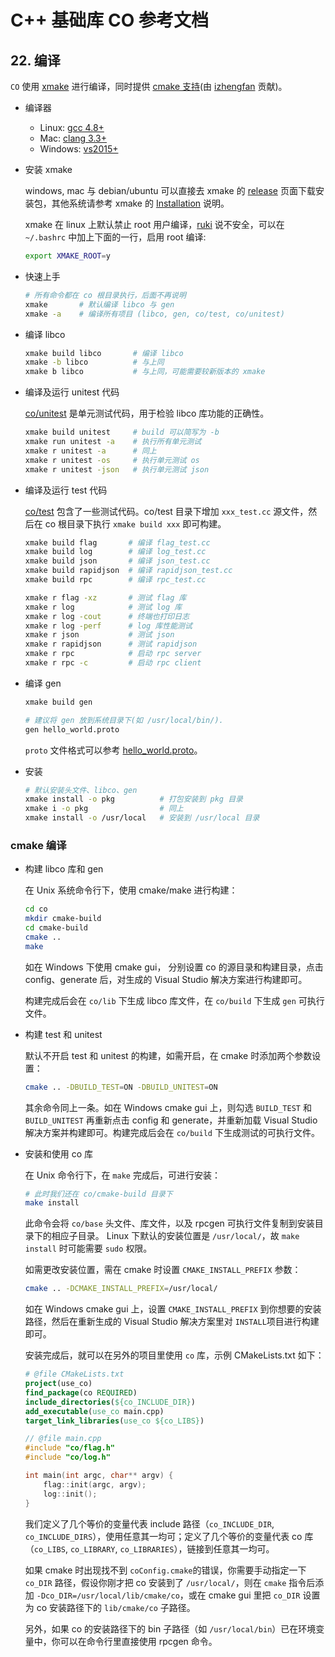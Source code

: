 # C++ 基础库 CO 参考文档

## 22. 编译

`CO` 使用 [xmake](https://github.com/xmake-io/xmake) 进行编译，同时提供 [cmake 支持](#cmake-编译)(由 [izhengfan](https://github.com/izhengfan) 贡献)。

- 编译器
    - Linux: [gcc 4.8+](https://gcc.gnu.org/projects/cxx-status.html#cxx11)
    - Mac: [clang 3.3+](https://clang.llvm.org/cxx_status.html)
    - Windows: [vs2015+](https://visualstudio.microsoft.com/)

- 安装 xmake

  windows, mac 与 debian/ubuntu 可以直接去 xmake 的 [release](https://github.com/xmake-io/xmake/releases) 页面下载安装包，其他系统请参考 xmake 的 [Installation](https://xmake.io/#/guide/installation) 说明。

  xmake 在 linux 上默认禁止 root 用户编译，[ruki](https://github.com/waruqi) 说不安全，可以在 `~/.bashrc` 中加上下面的一行，启用 root 编译:
  ```sh
  export XMAKE_ROOT=y
  ```

- 快速上手

  ```sh
  # 所有命令都在 co 根目录执行，后面不再说明
  xmake       # 默认编译 libco 与 gen
  xmake -a    # 编译所有项目 (libco, gen, co/test, co/unitest)
  ```

- 编译 libco

  ```sh
  xmake build libco       # 编译 libco
  xmake -b libco          # 与上同
  xmake b libco           # 与上同，可能需要较新版本的 xmake
  ```

- 编译及运行 unitest 代码

  [co/unitest](https://github.com/idealvin/co/tree/master/unitest) 是单元测试代码，用于检验 libco 库功能的正确性。

  ```sh
  xmake build unitest     # build 可以简写为 -b
  xmake run unitest -a    # 执行所有单元测试
  xmake r unitest -a      # 同上
  xmake r unitest -os     # 执行单元测试 os
  xmake r unitest -json   # 执行单元测试 json
  ```

- 编译及运行 test 代码

  [co/test](https://github.com/idealvin/co/tree/master/test) 包含了一些测试代码。co/test 目录下增加 `xxx_test.cc` 源文件，然后在 co 根目录下执行 `xmake build xxx` 即可构建。

  ```sh
  xmake build flag       # 编译 flag_test.cc
  xmake build log        # 编译 log_test.cc
  xmake build json       # 编译 json_test.cc
  xmake build rapidjson  # 编译 rapidjson_test.cc
  xmake build rpc        # 编译 rpc_test.cc
  
  xmake r flag -xz       # 测试 flag 库
  xmake r log            # 测试 log 库
  xmake r log -cout      # 终端也打印日志
  xmake r log -perf      # log 库性能测试
  xmake r json           # 测试 json
  xmake r rapidjson      # 测试 rapidjson
  xmake r rpc            # 启动 rpc server
  xmake r rpc -c         # 启动 rpc client
  ```

- 编译 gen

  ```sh
  xmake build gen
  
  # 建议将 gen 放到系统目录下(如 /usr/local/bin/).
  gen hello_world.proto
  ```

  `proto` 文件格式可以参考 [hello_world.proto](https://github.com/idealvin/co/blob/master/test/__/rpc/hello_world.proto)。

- 安装

  ```sh
  # 默认安装头文件、libco、gen
  xmake install -o pkg          # 打包安装到 pkg 目录
  xmake i -o pkg                # 同上
  xmake install -o /usr/local   # 安装到 /usr/local 目录
  ```

  
### cmake 编译

- 构建 libco 库和 gen
  
  在 Unix 系统命令行下，使用 cmake/make 进行构建：

  ```sh
  cd co
  mkdir cmake-build
  cd cmake-build
  cmake ..
  make
  ```
  
  如在 Windows 下使用 cmake gui， 分别设置 co 的源目录和构建目录，点击 config、generate 后，对生成的 Visual Studio 解决方案进行构建即可。

  构建完成后会在 `co/lib` 下生成 libco 库文件，在 `co/build` 下生成 `gen` 可执行文件。

- 构建 test 和 unitest

  默认不开启 test 和 unitest 的构建，如需开启，在 cmake 时添加两个参数设置：

  ```sh
  cmake .. -DBUILD_TEST=ON -DBUILD_UNITEST=ON
  ```

  其余命令同上一条。如在 Windows cmake gui 上，则勾选 `BUILD_TEST` 和 `BUILD_UNITEST` 再重新点击 config 和 generate，并重新加载 Visual Studio 解决方案并构建即可。构建完成后会在 `co/build` 下生成测试的可执行文件。

- 安装和使用 co 库

  在 Unix 命令行下，在 `make` 完成后，可进行安装：

  ```sh
  # 此时我们还在 co/cmake-build 目录下
  make install
  ```
  
  此命令会将 `co/base` 头文件、库文件，以及 rpcgen 可执行文件复制到安装目录下的相应子目录。 Linux 下默认的安装位置是 `/usr/local/`，故 `make install` 时可能需要 `sudo` 权限。

  如需更改安装位置，需在 cmake 时设置 `CMAKE_INSTALL_PREFIX` 参数：

  ```sh
  cmake .. -DCMAKE_INSTALL_PREFIX=/usr/local/
  ```

  如在 Windows cmake gui 上，设置 `CMAKE_INSTALL_PREFIX` 到你想要的安装路径，然后在重新生成的 Visual Studio 解决方案里对 `INSTALL`项目进行构建即可。

  安装完成后，就可以在另外的项目里使用 `co` 库，示例 CMakeLists.txt 如下：

  ```cmake
  # @file CMakeLists.txt
  project(use_co)
  find_package(co REQUIRED)
  include_directories(${co_INCLUDE_DIR})
  add_executable(use_co main.cpp)
  target_link_libraries(use_co ${co_LIBS})
  ```

  ```cpp
  // @file main.cpp
  #include "co/flag.h"
  #include "co/log.h"

  int main(int argc, char** argv) {
      flag::init(argc, argv);
      log::init();
  }
  ```

  我们定义了几个等价的变量代表 include 路径（`co_INCLUDE_DIR`, `co_INCLUDE_DIRS`），使用任意其一均可；定义了几个等价的变量代表 co 库（`co_LIBS`, `co_LIBRARY`, `co_LIBRARIES`），链接到任意其一均可。

  如果 cmake 时出现找不到 `coConfig.cmake`的错误，你需要手动指定一下 `co_DIR` 路径，假设你刚才把 co 安装到了 `/usr/local/`，则在 `cmake` 指令后添加 `-Dco_DIR=/usr/local/lib/cmake/co`，或在 cmake gui 里把 `co_DIR` 设置为 co 安装路径下的 `lib/cmake/co` 子路径。

  另外，如果 co 的安装路径下的 bin 子路径（如 `/usr/local/bin`）已在环境变量中，你可以在命令行里直接使用 rpcgen 命令。
